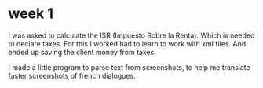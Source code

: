 # week 1


I was asked to calculate the ISR (Impuesto Sobre la Renta). Which is needed to declare taxes. For this I worked had to learn to work with xml files. And ended up saving the client money from taxes.

I made a little program to parse text from screenshots, to help me translate faster screenshots of french dialogues.
